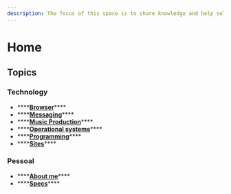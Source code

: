 ```yaml
---
description: The focus of this space is to share knowledge and help solve problems.
---
```


# Home

## Topics

### Technology

* \*\*\*\*[**Browser**](technology/browser/)\*\*\*\*
* \*\*\*\*[**Messaging**](technology/messaging/)\*\*\*\*
* \*\*\*\*[**Music Production**](technology/music-production.md)\*\*\*\*
* \*\*\*\*[**Operational systems**](technology/operational-systems/)\*\*\*\*
* \*\*\*\*[**Programming**](technology/programming/)\*\*\*\*
* \*\*\*\*[**Sites**](technology/sites.md)\*\*\*\*

### Pessoal

* \*\*\*\*[**About me**](pessoal/about-me.md)\*\*\*\*
* \*\*\*\*[**Specs**](pessoal/specs.md)\*\*\*\*


